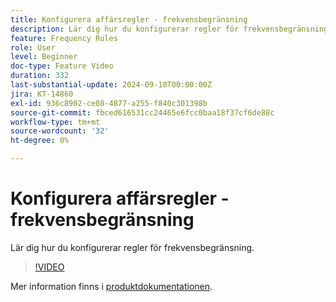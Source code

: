 ```yaml
---
title: Konfigurera affärsregler - frekvensbegränsning
description: Lär dig hur du konfigurerar regler för frekvensbegränsning.
feature: Frequency Rules
role: User
level: Beginner
doc-type: Feature Video
duration: 332
last-substantial-update: 2024-09-10T00:00:00Z
jira: KT-14860
exl-id: 936c8902-ce08-4877-a255-f840c301398b
source-git-commit: fbced616531cc24465e6fcc0baa18f37cf6de88c
workflow-type: tm+mt
source-wordcount: '32'
ht-degree: 0%

---
```


# Konfigurera affärsregler - frekvensbegränsning

Lär dig hur du konfigurerar regler för frekvensbegränsning.

>[!VIDEO](https://video.tv.adobe.com/v/3433395/?learn=on)

Mer information finns i [produktdokumentationen](https://experienceleague.adobe.com/sv/docs/journey-optimizer/using/configuration/frequency-rules).
